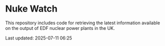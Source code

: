# Nuke Watch

This repository includes code for retrieving the latest information available on the output of EDF nuclear power plants in the UK.

Last updated: 2025-07-11 06:25